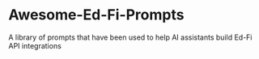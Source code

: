 # Awesome-Ed-Fi-Prompts
A library of prompts that have been used to help AI assistants build Ed-Fi API integrations
